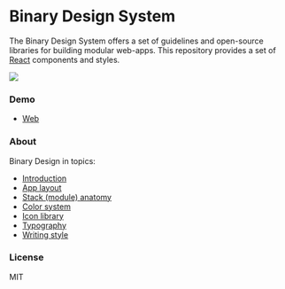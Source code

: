# Binary Design System

The Binary Design System offers a set of guidelines and open-source libraries for building modular web-apps. This repository provides a set of [React](http://facebook.github.io/react/) components and styles.

<img src="https://github.com/opensource-cards/binary-ui/blob/master/cover.png" />

### Demo

- [Web](https://opensource-cards.github.io/binary-ui)

### About

Binary Design in topics:
- [Introduction](https://medium.com/binary-design/design-concept-65285d8d99c7)
- [App layout](https://medium.com/binary-design/app-layout-cd526b9cf52f)
- [Stack (module) anatomy](https://medium.com/binary-design/stack-anatomy-b12e77bedc74)
- [Color system](https://medium.com/binary-design/color-system-f8c7dfae7ab5)
- [Icon library](https://medium.com/binary-design/iconography-2f9d4e8deced)
- [Typography](https://medium.com/binary-design/typography-dd26f30ad590)
- [Writing style](https://medium.com/binary-design/writing-style-64490959a73c)

### License

MIT
